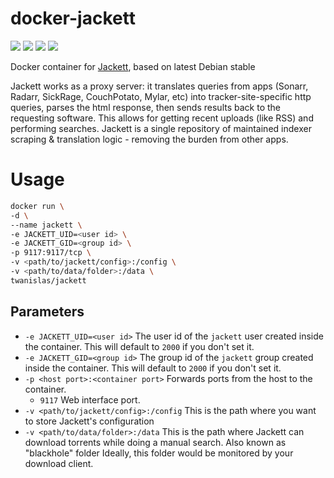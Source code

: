 # docker-jackett

 [![](https://images.microbadger.com/badges/commit/twanislas/jackett.svg)](https://github.com/Twanislas/docker-jackett) [![](https://images.microbadger.com/badges/image/twanislas/jackett.svg)](https://microbadger.com/images/twanislas/jackett)  [![](https://img.shields.io/docker/pulls/twanislas/jackett.svg)](https://hub.docker.com/r/twanislas/jackett/) [![](https://img.shields.io/docker/stars/twanislas/jackett.svg)](https://hub.docker.com/r/twanislas/jackett/)

Docker container for [Jackett](https://github.com/Jackett/Jackett), based on latest Debian stable

Jackett works as a proxy server: it translates queries from apps (Sonarr, Radarr, SickRage, CouchPotato, Mylar, etc) into tracker-site-specific http queries, parses the html response, then sends results back to the requesting software. This allows for getting recent uploads (like RSS) and performing searches. Jackett is a single repository of maintained indexer scraping & translation logic - removing the burden from other apps.

# Usage
```sh
docker run \
-d \
--name jackett \
-e JACKETT_UID=<user id> \
-e JACKETT_GID=<group id> \
-p 9117:9117/tcp \
-v <path/to/jackett/config>:/config \
-v <path/to/data/folder>:/data \
twanislas/jackett
```

## Parameters
- `-e JACKETT_UID=<user id>` The user id of the `jackett` user created inside the container. This will default to `2000` if you don't set it.
- `-e JACKETT_GID=<group id>` The group id of the `jackett` group created inside the container. This will default to `2000` if you don't set it.
- `-p <host port>:<container port>` Forwards ports from the host to the container.
  - `9117` Web interface port.
- `-v <path/to/jackett/config>:/config` This is the path where you want to store Jackett's configuration
- `-v <path/to/data/folder>:/data` This is the path where Jackett can download torrents while doing a manual search. Also known as "blackhole" folder Ideally, this folder would be monitored by your download client.
